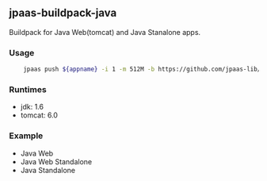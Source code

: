 ## jpaas-buildpack-java

Buildpack for Java Web(tomcat) and Java Stanalone apps.

### Usage
```bash
	jpaas push ${appname} -i 1 -m 512M -b https://github.com/jpaas-lib/jpaas-buildpack-java
```

### Runtimes
*	jdk: 1.6
*	tomcat: 6.0

### Example
* Java Web
*	Java Web Standalone
*	Java Standalone
